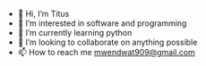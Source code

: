 - 👋 Hi, I’m Titus
- 👀 I’m interested in software and programming
- 🌱 I’m currently learning python
- 💞️ I’m looking to collaborate on anything possible
- 📫 How to reach me mwendwat909@gmail.com

<!---
mwendwat/mwendwat is a ✨ special ✨ repository because its `README.md` (this file) appears on your GitHub profile.
You can click the Preview link to take a look at your changes.
--->
